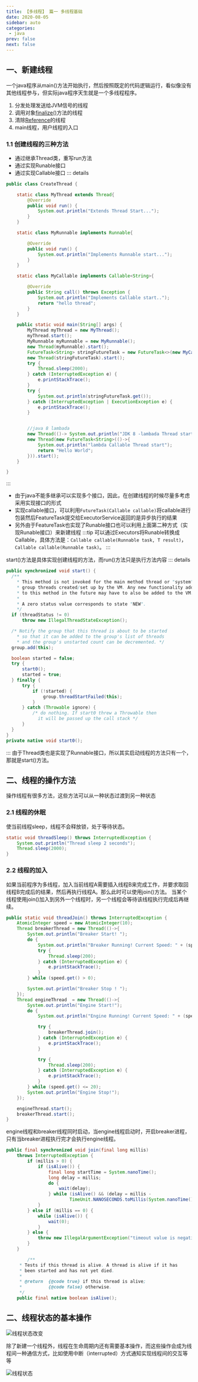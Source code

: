 ```yaml
---
title: 【多线程】 篇一 多线程基础
date: 2020-08-05
sidebar: auto
categories:
 - java
prev: false
next: false
---
```



## 一、新建线程
一个java程序从main()方法开始执行，然后按照既定的代码逻辑运行，看似像没有其他线程参与，但实际java程序天生就是一个多线程程序。
1. 分发处理发送给JVM信号的线程
2. 调用对象[finalize()](../jvm/garbage.html#二、判断可触及性)方法的线程
3. 清除[Reference](../jvm/garbage.html#三、引用)的线程
4. main线程，用户线程的入口

### 1.1 创建线程的三种方法
- 通过继承Thread类，重写run方法
- 通过实现Runable接口
- 通过实现Callable接口
::: details 
```java
public class CreateThread {

    static class MyThread extends Thread{
        @Override
        public void run() {
            System.out.println("Extends Thread Start...");
        }
    }

    static class MyRunnable implements Runnable{

        @Override
        public void run() {
            System.out.println("Implements Runnable start...");
        }
    }

    static class MyCallable implements Callable<String>{

        @Override
        public String call() throws Exception {
            System.out.println("Implements Callable start..");
            return "hello thread";
        }
    }

    public static void main(String[] args) {
        MyThread myThread = new MyThread();
        myThread.start();
        MyRunnable myRunnable = new MyRunnable();
        new Thread(myRunnable).start();
        FutureTask<String> stringFutureTask = new FutureTask<>(new MyCallable());
        new Thread(stringFutureTask).start();
        try {
            Thread.sleep(2000);
        } catch (InterruptedException e) {
            e.printStackTrace();
        }
        try {
            System.out.println(stringFutureTask.get());
        } catch (InterruptedException | ExecutionException e) {
            e.printStackTrace();
        }


        //java 8 lambada
        new Thread(()-> System.out.println("JDK 8 -lambada Thread start")).start();
        new Thread(new FutureTask<String>(()->{
            System.out.println("lambda Callable Thread start");
            return "Hello World";
        })).start();
    }

}
```
:::




- 由于java不能多继承可以实现多个接口，因此，在创建线程的时候尽量多考虑采用实现接口的形式
- 实现callable接口，可以利用`FutureTask(Callable callable)`将callable进行包装然后FeatureTask提交给ExecutorService返回的是异步执行的结果
- 另外由于FeatureTask也实现了Runable接口也可以利用上面第二种方式（实现Runable接口）来新建线程
:::tip
可以通过Executors将Runable转换成Callable，具体方法是：`Callable callable(Runnable task, T result)`， `Callable callable(Runnable task)`。
:::

start()方法是具体实现创建线程的方法，而run()方法只是执行方法内容
::: details
```java
public synchronized void start() {
  /**
    * This method is not invoked for the main method thread or "system"
    * group threads created/set up by the VM. Any new functionality added
    * to this method in the future may have to also be added to the VM.
    *
    * A zero status value corresponds to state "NEW".
    */
  if (threadStatus != 0)
      throw new IllegalThreadStateException();

  /* Notify the group that this thread is about to be started
    * so that it can be added to the group's list of threads
    * and the group's unstarted count can be decremented. */
  group.add(this);

  boolean started = false;
  try {
      start0();
      started = true;
  } finally {
      try {
          if (!started) {
              group.threadStartFailed(this);
          }
      } catch (Throwable ignore) {
          /* do nothing. If start0 threw a Throwable then
            it will be passed up the call stack */
      }
  }
}
private native void start0();
```
:::
由于Thread类也是实现了Runnable接口，所以其实启动线程的方法只有一个，那就是start()方法。

## 二、线程的操作方法

操作线程有很多方法，这些方法可以从一种状态过渡到另一种状态

### 2.1 线程的休眠
使当前线程sleep，线程不会释放锁，处于等待状态。
```java
static void threadSleep() throws InterruptedException {
    System.out.println("Thread sleep 2 seconds");
    Thread.sleep(2000);
}
```

### 2.2 线程的加入

如果当前程序为多线程，加入当前线程A需要插入线程B来完成工作，并要求取回线程B完成后的结果，然后再执行线程A。那么此时可以使用join()方法。
当某个线程使用join()加入到另外一个线程时，另一个线程会等待该线程执行完成后再继续。
```java
public static void threadJoin() throws InterruptedException {
    AtomicInteger speed = new AtomicInteger(10);
    Thread breakerThread = new Thread(()->{
        System.out.println("Breaker Start! ");
        do {
            System.out.println("Breaker Running! Current Speed: " + (speed.getAndDecrement()));
            try {
                Thread.sleep(200);
            } catch (InterruptedException e) {
                e.printStackTrace();
            }
        } while (speed.get() > 0);

        System.out.println("Breaker Stop ! ");
    });
    Thread engineThread  = new Thread(()->{
        System.out.println("Engine Start!");
        do {
            System.out.println("Engine Running! Current Speed: " + (speed.getAndIncrement()));

            try {
                breakerThread.join();
            } catch (InterruptedException e) {
                e.printStackTrace();
            }

            try {
                Thread.sleep(200);
            } catch (InterruptedException e) {
                e.printStackTrace();
            }
        } while (speed.get() <= 20);
        System.out.println("Engine Stop!");
    });

    engineThread.start();
    breakerThread.start();
}
```
engine线程和breaker线程同时启动，当engine线程启动时，开启breaker进程，只有当breaker进程执行完才会执行engine线程。

```java
public final synchronized void join(final long millis)
    throws InterruptedException {
        if (millis > 0) {
            if (isAlive()) {
                final long startTime = System.nanoTime();
                long delay = millis;
                do {
                    wait(delay);
                } while (isAlive() && (delay = millis -
                        TimeUnit.NANOSECONDS.toMillis(System.nanoTime() - startTime)) > 0);
            }
        } else if (millis == 0) {
            while (isAlive()) {
                wait(0);
            }
        } else {
            throw new IllegalArgumentException("timeout value is negative");
        }
    }

        /**
     * Tests if this thread is alive. A thread is alive if it has
     * been started and has not yet died.
     *
     * @return  {@code true} if this thread is alive;
     *          {@code false} otherwise.
     */
    public final native boolean isAlive();

```

<!-- 从源码可以看出，底层是调用wait()方法，锁的是当前当前对象。 -->




## 二、线程状态的基本操作
![线程状态改变](./img/ThreadStatusChange.png)

除了新建一个线程外，线程在生命周期内还有需要基本操作，而这些操作会成为线程间一种通信方式，比如使用中断（interrupted）方式通知实现线程间的交互等等

![线程状态](./img/ThreadStatus.png)